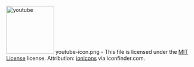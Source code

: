 <a title="Attribution: http://ionicons.com/, via iconfinder.com" href="https://www.iconfinder.com/icons/211929/download/png/128"><img width="128" alt="youtube" src="https://www.iconfinder.com/icons/211929/download/png/128"/></a> youtube-icon.png - This file is licensed under the [MIT License](http://opensource.org/licenses/MIT) license. Attribution: [ionicons](http://ionicons.com/) via iconfinder.com.
